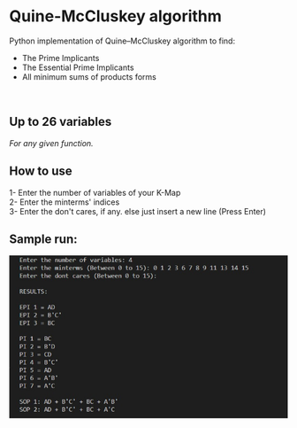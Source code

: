 # Quine-McCluskey algorithm
Python implementation of Quine–McCluskey algorithm to find:  
* The Prime Implicants  
* The Essential Prime Implicants  
* All minimum sums of products forms    
<br>

## Up to 26 variables
_For any given function._
<br>

## How to use
1- Enter the number of variables of your K-Map  
2- Enter the minterms' indices  
3- Enter the don't cares, if any. else just insert a new line (Press Enter)
<br>

## Sample run:

![](/imgs/Sample.jpg "Sample Run")